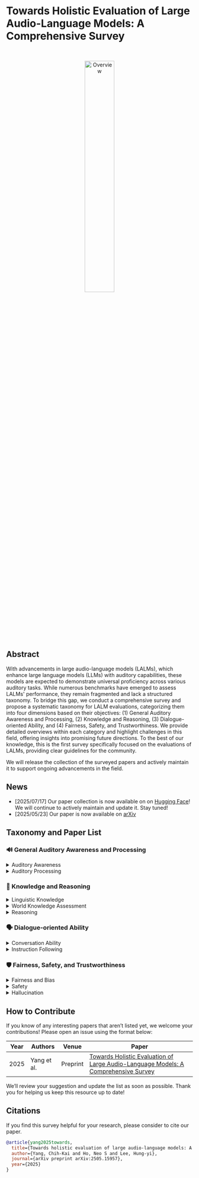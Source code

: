 # Towards Holistic Evaluation of Large Audio-Language Models: A Comprehensive Survey

<br>
<p align="center">
  <img src="figures/overview.png" alt="Overview" width="40%" height="auto">
</p>

## Abstract
With advancements in large audio-language models (LALMs), which enhance large language models (LLMs) with auditory capabilities, these models are expected to demonstrate universal proficiency across various auditory tasks. While numerous benchmarks have emerged to assess LALMs' performance, they remain fragmented and lack a structured taxonomy. To bridge this gap, we conduct a comprehensive survey and propose a systematic taxonomy for LALM evaluations, categorizing them into four dimensions based on their objectives: (1) General Auditory Awareness and Processing, (2) Knowledge and Reasoning, (3) Dialogue-oriented Ability, and (4) Fairness, Safety, and Trustworthiness. We provide detailed overviews within each category and highlight challenges in this field, offering insights into promising future directions. To the best of our knowledge, this is the first survey specifically focused on the evaluations of LALMs, providing clear guidelines for the community. 

We will release the collection of the surveyed papers and actively maintain it to support ongoing advancements in the field.

## News
- [2025/07/17] Our paper collection is now available on on [Hugging Face](https://huggingface.co/collections/zenyn/evaluations-of-large-audio-language-models-lalms-6878fa2d2e66dfb5f75794c2)! We will continue to actively maintain and update it. Stay tuned!
- [2025/05/23] Our paper is now available on [arXiv](https://arxiv.org/abs/2505.15957)

## Taxonomy and Paper List

### 🔊 General Auditory Awareness and Processing

<details>
<summary>Auditory Awareness </summary>

| Year        | Authors                         | Venue     | Paper |
|--------------|------------------------------|----------|----------|
| 2025  |  Maimon et al.    | ICASSP 2025| [Salmon: A Suite for Acoustic Language Model Evaluation](https://arxiv.org/abs/2409.07437)|
|   2023       |     Seyssel et al.                     |   EMNLP 2024 (Main)  |  [EmphAssess: a Prosodic Benchmark on Assessing Emphasis Transfer in Speech-to-Speech Models](https://arxiv.org/abs/2312.14069) |
|   2025       |       Deshmukh et al.                   |  ICLR 2025   |  [ADIFF: Explaining audio difference using natural language](https://arxiv.org/abs/2502.04476) |
|   2024       |      Bu et al.                    |  Preprint   | [Roadmap towards Superhuman Speech Understanding using Large Language Models](https://arxiv.org/abs/2410.13268)  |
|   2025       |      Guo et al.                    |  Preprint   | [DEBATE: A Dataset for Disentangling Textual Ambiguity in Mandarin Through Speech](https://arxiv.org/abs/2506.07502)  |
|   2025       |      Yosha et al.                    |  Preprint   | [StressTest: Can YOUR Speech LM Handle the Stress?](https://arxiv.org/abs/2505.22765)  |
|   2025       |      Yang et al. | ACL 2025 (Findings) | [Who Can Withstand Chat-Audio Attacks? An Evaluation Benchmark for Large Audio-Language Models](https://arxiv.org/abs/2411.14842) |


</details>

<details>
<summary>Auditory Processing </summary>

| Year        | Authors                         | Venue     | Paper |
|--------------|------------------------------|----------|----------|
|   2023       |       Huang et al.                   |  ICASSP 2024      | [Dynamic-SUPERB: Towards A Dynamic, Collaborative, and Comprehensive Instruction-Tuning Benchmark for Speech](https://arxiv.org/abs/2309.09510) |
|    2024      |      Huang et al.                     |      ICLR 2025  | [Dynamic-SUPERB Phase-2: A Collaboratively Expanding Benchmark for Measuring the Capabilities of Spoken Language Models with 180 Tasks](https://arxiv.org/abs/2411.05361) |
|   2024       |      Yang et al.                    |  ACL 2024 (Main)   |  [AIR-Bench: Benchmarking Large Audio-Language Models via Generative Comprehension](https://arxiv.org/abs/2402.07729) |
|   2024       |      Wang et al.                    |  NAACL 2025 (Main)   | [AudioBench: A Universal Benchmark for Audio Large Language Models](https://arxiv.org/abs/2406.16020)  |
|    2024      |       Weck et al.                   |   ISMIR 2024     | [MuChoMusic: Evaluating Music Understanding in Multimodal Audio-Language Models](https://arxiv.org/abs/2408.01337) |
|   2025       |       Cao et al.                   |  Preprint   |  [FinAudio: A Benchmark for Audio Large Language Models in Financial Applications](https://arxiv.org/abs/2503.20990) |
| 2024  |  Wu et al.    | SLT 2024 | [Just ASR + LLM? A Study on Speech Large Language Models' Ability to Identify and Understand Speaker in Spoken Dialogue](https://arxiv.org/abs/2409.04927)|
|   2024       |      Bu et al.                    |  Preprint   | [Roadmap towards Superhuman Speech Understanding using Large Language Models](https://arxiv.org/abs/2410.13268)  |
|   2024 |       Chen et al.                    |  	EMNLP 2024 (Findings)  | [Beyond Single-Audio: Advancing Multi-Audio Processing in Audio Large Language Models](https://arxiv.org/abs/2409.18680)  |
|    2025      |  Zang et al.                        |   Preprint  |  [Are you really listening? Boosting Perceptual Awareness in Music-QA Benchmarks](https://arxiv.org/abs/2504.00369)|
|   2024       |    Zhao et al.                      |   Preprint  | [OpenMU: Your Swiss Army Knife for Music Understanding](https://arxiv.org/abs/2410.15573)  |
|   2025       |    Wang et al.                      |   Preprint    | [Advancing Singlish Understanding: Bridging the Gap with Datasets and Multimodal Models](https://arxiv.org/abs/2501.01034) |
| 2024 | Gong et al. | Preprint | [AV-Odyssey Bench: Can Your Multimodal LLMs Really Understand Audio-Visual Information?](https://arxiv.org/abs/2412.02611)|
|   2025       |        Xue et al.                  | Preprint    | [Audio-FLAN: A Preliminary Release](https://arxiv.org/abs/2502.16584)  | 
|   2025       |              Wang et al.            |    Preprint  | [QualiSpeech: A Speech Quality Assessment Dataset with Natural Language Reasoning and Descriptions](https://arxiv.org/abs/2503.20290)|
|  2025        |     Pandey et al.                     |  Preprint    | [SIFT-50M: A Large-Scale Multilingual Dataset for Speech Instruction Fine-Tuning](https://arxiv.org/abs/2504.09081)  |
|  2023        |     Gong et al.                     |   ICLR 2024   | [Listen, Think, and Understand](https://arxiv.org/abs/2305.10790)  |
|  2022        |     Lipping et al.                     |  EUSIPCO 2022   | [Clotho-AQA: A Crowdsourced Dataset for Audio Question Answering](https://arxiv.org/abs/2204.09634)  |
|   2025       |       Huang et al.                   |    ICASSP 2025    | [SpeechCaps: Advancing Instruction-Based Universal Speech Models with Multi-Talker Speaking Style Captioning](https://arxiv.org/abs/2408.13891) |
|   2024  |      Wei et al.                    |  Preprint   |  [ASR-EC Benchmark: Evaluating Large Language Models on Chinese ASR Error Correction](https://arxiv.org/abs/2412.03075) |
|   2024 |      Li et al.                    |  SLT 2024    | [WHISMA: A Speech-LLM to Perform Zero-shot Spoken Language Understanding](https://arxiv.org/abs/2408.16423)  | 
|    2025      |      Robinson et al.                    |  Preprint   | [NatureLM-audio: an Audio-Language Foundation Model for Bioacoustics](https://arxiv.org/abs/2411.07186)   |
|    2025      |      Ma et al.                    |  ISMIR 2025   | [CMI-Bench: A Comprehensive Benchmark for Evaluating Music Instruction Following](https://arxiv.org/abs/2506.12285)   |
|    2025      |     Beyene et al.                    |  Preprint   | [mSTEB: Massively Multilingual Evaluation of LLMs on Speech and Text Tasks](https://arxiv.org/abs/2506.08400)   |
|    2025      |     Wang et al.                    |  Preprint   | [MMSU: A Massive Multi-task Spoken Language Understanding and Reasoning Benchmark](https://arxiv.org/abs/2506.04779)   |
|    2025      |     Hou et al.                    |  Preprint   | [SOVA-Bench: Benchmarking the Speech Conversation Ability for LLM-based Voice Assistant](https://arxiv.org/abs/2506.02457)   |
|   2025       |      Ahia et al.                    |  Preprint   | [BLAB: Brutally Long Audio Bench](https://arxiv.org/abs/2505.03054)  |
|   2025       | Wan et al. | ACL 2025 (Main) | [SpeechIQ: Speech Intelligence Quotient Across Cognitive Levels in Voice Understanding Large Language Models](https://aclanthology.org/2025.acl-long.1466/) |
|   2025       | Jiang et al. | Preprint | [Advancing the Foundation Model for Music Understanding](https://arxiv.org/abs/2508.01178) |



</details>

### 🧠 Knowledge and Reasoning

<details>
<summary>Linguistic Knowledge </summary>

| Year        | Authors                         | Venue     | Paper |
|--------------|------------------------------|----------|----------|
|  2020    |   Nguyen et al.     |  Workshop@NeuRIPS 2020  |[The Zero Resource Speech Benchmark 2021: Metrics and baselines for unsupervised spoken language modeling](https://arxiv.org/abs/2011.11588)   |
|     2024    |         Huang et al.                 |  ICASSP 2024   | [Zero Resource Code-Switched Speech Benchmark Using Speech Utterance Pairs for Multiple Spoken Languages](https://arxiv.org/abs/2310.03018)  |
|    2023      |        Hassid et al.                  |   NeurIPS 2023  |  [Textually Pretrained Speech Language Models](https://arxiv.org/abs/2305.13009) |
|    2023      |          Lavechin et al.                |  Interspeech 2023   |  [BabySLM: language-acquisition-friendly benchmark of self-supervised spoken language models](https://arxiv.org/abs/2306.01506) |
|   2025       |      Fang et al.                    |  Preprint   | [S2SBench: A Benchmark for Quantifying Intelligence Degradation in Speech-to-Speech Large Language Models](https://arxiv.org/abs/2505.14438)  |

</details>

<details>
<summary>World Knowledge Assessment </summary>

| Year        | Authors                         | Venue     | Paper |
|--------------|------------------------------|----------|----------|
|     2025     |       Sakshi et al.                   |  ICLR 2025   | [MMAU: A Massive Multi-Task Audio Understanding and Reasoning Benchmark](https://arxiv.org/abs/2410.19168)  |
|      2025    |       Penamakuri et al.                   |   ICASSP 2025  | [Audiopedia: Audio QA with Knowledge](https://arxiv.org/abs/2412.20619)  |
|      2024    |              Chen et al.            |   Preprint  | [VoiceBench: Benchmarking LLM-Based Voice Assistants](https://arxiv.org/abs/2410.17196)  |
|       2025   |             Cui et al.             |   Preprint  | [VoxEval: Benchmarking the Knowledge Understanding Capabilities of End-to-End Spoken Language Models](https://arxiv.org/abs/2501.04962)  |
|      2025    |       Yan et al.                   |   Preprint  | [URO-Bench: A Comprehensive Benchmark for End-to-End Spoken Dialogue Models](https://arxiv.org/abs/2502.17810)  |
|   2024       |    Gao et al.                      | Preprint    |  [Benchmarking Open-ended Audio Dialogue Understanding for Large Audio-Language Models](https://arxiv.org/abs/2412.05167) |
|   2024       |      Bu et al.                    |  Preprint   | [Roadmap towards Superhuman Speech Understanding using Large Language Models](https://arxiv.org/abs/2410.13268)  |
|    2024      |       Weck et al.                   |   ISMIR 2024     | [MuChoMusic: Evaluating Music Understanding in Multimodal Audio-Language Models](https://arxiv.org/abs/2408.01337) |
|    2025      |  Zang et al.                        |   Preprint  |  [Are you really listening? Boosting Perceptual Awareness in Music-QA Benchmarks](https://arxiv.org/abs/2504.00369)|
|   2024       |    Zhao et al.                      |   Preprint  | [OpenMU: Your Swiss Army Knife for Music Understanding](https://arxiv.org/abs/2410.15573)  |
|    2025      |     Wang et al.                    |  Preprint   | [MMSU: A Massive Multi-task Spoken Language Understanding and Reasoning Benchmark](https://arxiv.org/abs/2506.04779)   |
|    2025      |     Hou et al.                    |  Preprint   | [SOVA-Bench: Benchmarking the Speech Conversation Ability for LLM-based Voice Assistant](https://arxiv.org/abs/2506.02457)   |
|   2025       |      Fang et al.                    |  Preprint   | [S2SBench: A Benchmark for Quantifying Intelligence Degradation in Speech-to-Speech Large Language Models](https://arxiv.org/abs/2505.14438)  |
|   2025       |      Ma et al.                    |  Preprint   | [MMAR: A Challenging Benchmark for Deep Reasoning in Speech, Audio, Music, and Their Mix](https://arxiv.org/abs/2505.13032)  |

</details>

<details>
<summary>Reasoning </summary>

| Year        | Authors                         | Venue     | Paper |
|--------------|------------------------------|----------|----------|
|     2024     |           Ghosh et al.               |  ICLR 2024   |  [CompA: Addressing the Gap in Compositional Reasoning in Audio-Language Models](https://arxiv.org/abs/2310.08753) |
|     2025     |       Sakshi et al.                   |  ICLR 2025   | [MMAU: A Massive Multi-Task Audio Understanding and Reasoning Benchmark](https://arxiv.org/abs/2410.19168)  |
|       2025   |             Cui et al.             |   Preprint  | [VoxEval: Benchmarking the Knowledge Understanding Capabilities of End-to-End Spoken Language Models](https://arxiv.org/abs/2501.04962)  |
|      2025    |        Yang et al.                  |   Interspeech 2025  |  [SAKURA: On the Multi-hop Reasoning of Large Audio-Language Models Based on Speech and Audio Information](https://arxiv.org/abs/2505.13237) |
|      2025    |       Yan et al.                   |   Preprint  | [URO-Bench: A Comprehensive Benchmark for End-to-End Spoken Dialogue Models](https://arxiv.org/abs/2502.17810)  |
|     2025     |         Deshmukh et al.                 |  AAAI 2025   |  [Audio Entailment: Assessing Deductive Reasoning for Audio Understanding](https://arxiv.org/abs/2407.18062) |
|   2024       |    Gao et al.                      | Preprint    |  [Benchmarking Open-ended Audio Dialogue Understanding for Large Audio-Language Models](https://arxiv.org/abs/2412.05167) |
|   2024       |    Zhao et al.                      |   Preprint  | [OpenMU: Your Swiss Army Knife for Music Understanding](https://arxiv.org/abs/2410.15573)  |
| 2024 | Gong et al. | Preprint | [AV-Odyssey Bench: Can Your Multimodal LLMs Really Understand Audio-Visual Information?](https://arxiv.org/abs/2412.02611)|
|   2024       |            Ghosh et al.              |  EMNLP 2024 (Main)   |  [GAMA: A Large Audio-Language Model with Advanced Audio Understanding and Complex Reasoning Abilities](https://arxiv.org/abs/2406.11768) |
|  2023        |     Gong et al.                     |   ICLR 2024   | [Listen, Think, and Understand](https://arxiv.org/abs/2305.10790)  |
|  2022        |     Lipping et al.                     |  EUSIPCO 2022   | [Clotho-AQA: A Crowdsourced Dataset for Audio Question Answering](https://arxiv.org/abs/2204.09634)  |
|   2024 |      Li et al.                    |  SLT 2024    | [WHISMA: A Speech-LLM to Perform Zero-shot Spoken Language Understanding](https://arxiv.org/abs/2408.16423)  | 
|   2025       |       Huang et al.                   |    ICASSP 2025    | [SpeechCaps: Advancing Instruction-Based Universal Speech Models with Multi-Talker Speaking Style Captioning](https://arxiv.org/abs/2408.13891) |
|     2025     |          Wang et al.                |   ICASSP 2025  |  [What Are They Doing? Joint Audio-Speech Co-Reasoning](https://arxiv.org/abs/2409.14526) |
|   2025       |       Deshmukh et al.                   |  ICLR 2025   |  [ADIFF: Explaining audio difference using natural language](https://arxiv.org/abs/2502.04476) |
|    2025      |     Wang et al.                    |  Preprint   | [MMSU: A Massive Multi-task Spoken Language Understanding and Reasoning Benchmark](https://arxiv.org/abs/2506.04779)   |
|    2025      |     Hou et al.                    |  Preprint   | [SOVA-Bench: Benchmarking the Speech Conversation Ability for LLM-based Voice Assistant](https://arxiv.org/abs/2506.02457)   |
|   2025       |      Yosha et al.                    |  Preprint   | [StressTest: Can YOUR Speech LM Handle the Stress?](https://arxiv.org/abs/2505.22765)  |
|   2025       |      Wei et al.                    |  Preprint   | [Towards Spoken Mathematical Reasoning: Benchmarking Speech-based Models over Multi-faceted Math Problems](https://arxiv.org/abs/2505.15000)  |
|   2025       |      Fang et al.                    |  Preprint   | [S2SBench: A Benchmark for Quantifying Intelligence Degradation in Speech-to-Speech Large Language Models](https://arxiv.org/abs/2505.14438)  |
|   2025       |      Bhattacharya et al.                    | Interspeech 2025   | [Benchmarking and Confidence Evaluation of LALMs For Temporal Reasoning](https://arxiv.org/abs/2505.13115)  |
|   2025       |      Ma et al.                    |  Preprint   | [MMAR: A Challenging Benchmark for Deep Reasoning in Speech, Audio, Music, and Their Mix](https://arxiv.org/abs/2505.13032)  |
|   2025       |      Yang et al.                    |  DCASE 2025 Audio QA Challenge   | [Multi-Domain Audio Question Answering Toward Acoustic Content Reasoning in The DCASE 2025 Challenge](https://arxiv.org/abs/2505.07365)  |
|   2025       |      Ahia et al.                    |  Preprint   | [BLAB: Brutally Long Audio Bench](https://arxiv.org/abs/2505.03054)  |
|  2025 | Yang et al. | Preprint | [SpeechR: A Benchmark for Speech Reasoning in Large Audio-Language Models](https://arxiv.org/abs/2508.02018) |



</details>

### 🗣️ Dialogue-oriented Ability 

<details>
<summary>Conversation Ability </summary>

| Year        | Authors                         | Venue     | Paper |
|--------------|------------------------------|----------|----------|
|    2024      |      Lin et al.                    |   ACL 2024 (Main)  |  [Advancing Large Language Models to Capture Varied Speaking Styles and Respond Properly in Spoken Conversations](https://arxiv.org/abs/2402.12786) |
|      2024    |      Ao et al.                    |   NeurIPS 2024  | [SD-Eval: A Benchmark Dataset for Spoken Dialogue Understanding Beyond Words](https://arxiv.org/abs/2406.13340)  |
|     2025     |          Cheng et al.                |   ICLR 2025  | [VoxDialogue: Can Spoken Dialogue Systems Understand Information Beyond Words?](https://openreview.net/forum?id=vbmSSIhKAM)  |
|     2025     |           Arora et al.               |    ICLR 2025 |  [Talking Turns: Benchmarking Audio Foundation Models on Turn-Taking Dynamics](https://arxiv.org/abs/2503.01174) |
|      2025    |          Lin et al.                |   Preprint  | [Full-Duplex-Bench: A Benchmark to Evaluate Full-duplex Spoken Dialogue Models on Turn-taking Capabilities](https://arxiv.org/abs/2503.04721)  |
|    2025      |          Li et al.                |  Preprint   | [Mind the Gap! Static and Interactive Evaluations of Large Audio Models](https://arxiv.org/abs/2502.15919)  |
|     2025     |         Kim et al.                 |   Preprint  | [Does Your Voice Assistant Remember? Analyzing Conversational Context Recall and Utilization in Voice Interaction Models](https://arxiv.org/abs/2502.19759)  |
|   2024       |    Gao et al.                      | Preprint    |  [Benchmarking Open-ended Audio Dialogue Understanding for Large Audio-Language Models](https://arxiv.org/abs/2412.05167) |
|      2025    |       Yan et al.                   |   Preprint  | [URO-Bench: A Comprehensive Benchmark for End-to-End Spoken Dialogue Models](https://arxiv.org/abs/2502.17810)  |
|   2025       |      Yang et al. | ACL 2025 (Findings) | [Who Can Withstand Chat-Audio Attacks? An Evaluation Benchmark for Large Audio-Language Models](https://arxiv.org/abs/2411.14842) |
|   2025 | Jiang et al. | Preprint | [SpeechRole: A Large-Scale Dataset and Benchmark for Evaluating Speech Role-Playing Agents](https://arxiv.org/abs/2508.02013v1) |

</details>

<details>
<summary>Instruction Following </summary>

| Year        | Authors                         | Venue     | Paper |
|--------------|------------------------------|----------|----------|
|      2024    |              Chen et al.            |   Preprint  | [VoiceBench: Benchmarking LLM-Based Voice Assistants](https://arxiv.org/abs/2410.17196)  |
|      2025    |       Yan et al.                   |   Preprint  | [URO-Bench: A Comprehensive Benchmark for End-to-End Spoken Dialogue Models](https://arxiv.org/abs/2502.17810)  |
|      2025    |       Lu et al.                   |  Interspeech 2025   | [Speech-IFeval: Evaluating Instruction-Following and Quantifying Catastrophic Forgetting in Speech-Aware Language Models](https://arxiv.org/abs/2505.19037)  |
|     2025     |       Jiang et al.                   |  Preprint   | [S2S-Arena, Evaluating Speech2Speech Protocols on Instruction Following with Paralinguistic Information](https://arxiv.org/abs/2503.05085)  |
|  2025        |     Pandey et al.                     |  Preprint    | [SIFT-50M: A Large-Scale Multilingual Dataset for Speech Instruction Fine-Tuning](https://arxiv.org/abs/2504.09081)  |
|    2025      |     Hou et al.                    |  Preprint   | [SOVA-Bench: Benchmarking the Speech Conversation Ability for LLM-based Voice Assistant](https://arxiv.org/abs/2506.02457)   |
| 2025 | Ma et al. | ISMIR 2025 | [CMI-Bench: A Comprehensive Benchmark for Evaluating Music Instruction Following](https://arxiv.org/abs/2506.12285) |

</details>

### 🛡️ Fairness, Safety, and Trustworthiness 

<details>
<summary>Fairness and Bias </summary>

| Year        | Authors                         | Venue     | Paper |
|--------------|------------------------------|----------|----------|
|   2024       |        Lin et al.                  |  SLT 2024   | [Listen and Speak Fairly: A Study on Semantic Gender Bias in Speech Integrated Large Language Models](https://arxiv.org/abs/2407.06957)  |
|   2024       |         Lin et al.                 |   SLT 2024  |  [Spoken Stereoset: On Evaluating Social Bias Toward Speaker in Speech Large Language Models](https://arxiv.org/abs/2408.07665) |
|   2025       |         Li et al.                 |   Preprint  |  [AudioTrust: Benchmarking the Multifaceted Trustworthiness of Audio Large Language Models](https://arxiv.org/abs/2505.16211) |
</details>

<details>
<summary>Safety </summary>

| Year        | Authors                         | Venue     | Paper |
|--------------|------------------------------|----------|----------|
|      2024    |              Chen et al.            |   Preprint  | [VoiceBench: Benchmarking LLM-Based Voice Assistants](https://arxiv.org/abs/2410.17196)  |
|      2025    |               Yang et al.           |  NAACL 2025 (Main)   |  [Audio Is the Achilles' Heel: Red Teaming Audio Large Multimodal Models](https://arxiv.org/abs/2410.23861) |
|      2025    |               Roh et al.           |   Preprint  |  [Multilingual and Multi-Accent Jailbreaking of Audio LLMs](https://arxiv.org/abs/2504.01094) |
|     2025     |         Kang et al.                 |  ICLR 2025   |  [AdvWave: Stealthy Adversarial Jailbreak Attack against Large Audio-Language Models](https://arxiv.org/abs/2412.08608) |
|     2025     |        Xiao et al.                  |   Preprint  | [Tune In, Act Up: Exploring the Impact of Audio Modality-Specific Edits on Large Audio Language Models in Jailbreak](https://arxiv.org/abs/2501.13772)  |
|    2025      |         Gupta et al.                 |  Preprint   | ["I am bad": Interpreting Stealthy, Universal and Robust Audio Jailbreaks in Audio-Language Models](https://arxiv.org/abs/2502.00718)  |
|    2024      |         Hughes et al.                 |  Preprint   | [Best-of-N Jailbreaking](https://arxiv.org/abs/2412.03556)  |
|      2025    |       Yan et al.                   |   Preprint  | [URO-Bench: A Comprehensive Benchmark for End-to-End Spoken Dialogue Models](https://arxiv.org/abs/2502.17810)  |
|   2025       |         Li et al.                 |   Preprint  |  [AudioTrust: Benchmarking the Multifaceted Trustworthiness of Audio Large Language Models](https://arxiv.org/abs/2505.16211) |
|   2025       |         Song et al.                 |   Preprint  |  [Audio Jailbreak: An Open Comprehensive Benchmark for Jailbreaking Large Audio-Language Models](https://arxiv.org/abs/2505.15406) |
|   2025       |         Peng et al.                 |   Preprint  |  [JALMBench: Benchmarking Jailbreak Vulnerabilities in Audio Language Models](https://arxiv.org/abs/2505.17568) |

</details>

<details>
<summary>Hallucination </summary>

| Year        | Authors                         | Venue     | Paper |
|--------------|------------------------------|----------|----------|
|      2024    |       Kuan et al.                   |   Interspeech 2024  |  [Understanding Sounds, Missing the Questions: The Challenge of Object Hallucination in Large Audio-Language Models](https://arxiv.org/abs/2406.08402) |
|     2024     |       Leng et al.                   |   Preprint  | [The Curse of Multi-Modalities: Evaluating Hallucinations of Large Multimodal Models across Language, Visual, and Audio](https://arxiv.org/abs/2410.12787)  |
|    2025      |       Kuan et al.                   |  ICASSP 2025   | [Can Large Audio-Language Models Truly Hear? Tackling Hallucinations with Multi-Task Assessment and Stepwise Audio Reasoning](https://arxiv.org/abs/2410.16130)  |
|   2025       |         Li et al.                 |   Preprint  |  [AudioTrust: Benchmarking the Multifaceted Trustworthiness of Audio Large Language Models](https://arxiv.org/abs/2505.16211) |

</details>

## How to Contribute

If you know of any interesting papers that aren’t listed yet, we welcome your contributions! Please open an issue using the format below:

| Year        | Authors                         | Venue     | Paper |
|--------------|------------------------------|----------|----------|
|      2025    |        Yang et al.                  |   Preprint  |  [Towards Holistic Evaluation of Large Audio-Language Models: A Comprehensive Survey](https://arxiv.org/abs/2505.15957) |

We’ll review your suggestion and update the list as soon as possible. Thank you for helping us keep this resource up to date!

## Citations

If you find this survey helpful for your research, please consider to cite our paper.

```bibtex
@article{yang2025towards,
  title={Towards holistic evaluation of large audio-language models: A comprehensive survey},
  author={Yang, Chih-Kai and Ho, Neo S and Lee, Hung-yi},
  journal={arXiv preprint arXiv:2505.15957},
  year={2025}
}
```
